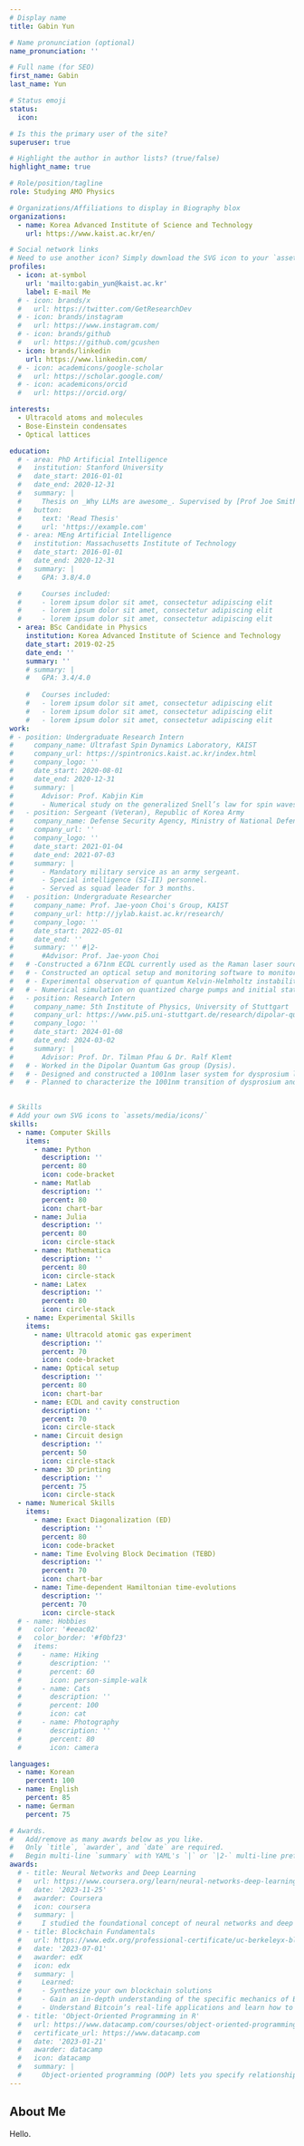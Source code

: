 ```yaml
---
# Display name
title: Gabin Yun

# Name pronunciation (optional)
name_pronunciation: ''

# Full name (for SEO)
first_name: Gabin
last_name: Yun

# Status emoji
status:
  icon: 

# Is this the primary user of the site?
superuser: true

# Highlight the author in author lists? (true/false)
highlight_name: true

# Role/position/tagline
role: Studying AMO Physics

# Organizations/Affiliations to display in Biography blox
organizations:
  - name: Korea Advanced Institute of Science and Technology
    url: https://www.kaist.ac.kr/en/

# Social network links
# Need to use another icon? Simply download the SVG icon to your `assets/media/icons/` folder.
profiles:
  - icon: at-symbol
    url: 'mailto:gabin_yun@kaist.ac.kr'
    label: E-mail Me
  # - icon: brands/x
  #   url: https://twitter.com/GetResearchDev
  # - icon: brands/instagram
  #   url: https://www.instagram.com/
  # - icon: brands/github
  #   url: https://github.com/gcushen
  - icon: brands/linkedin
    url: https://www.linkedin.com/
  # - icon: academicons/google-scholar
  #   url: https://scholar.google.com/
  # - icon: academicons/orcid
  #   url: https://orcid.org/

interests:
  - Ultracold atoms and molecules
  - Bose-Einstein condensates
  - Optical lattices

education:
  # - area: PhD Artificial Intelligence
  #   institution: Stanford University
  #   date_start: 2016-01-01
  #   date_end: 2020-12-31
  #   summary: |
  #     Thesis on _Why LLMs are awesome_. Supervised by [Prof Joe Smith](https://example.com). Presented papers at 5 IEEE conferences with the contributions being published in 2 Springer journals.
  #   button:
  #     text: 'Read Thesis'
  #     url: 'https://example.com'
  # - area: MEng Artificial Intelligence
  #   institution: Massachusetts Institute of Technology
  #   date_start: 2016-01-01
  #   date_end: 2020-12-31
  #   summary: |
  #     GPA: 3.8/4.0

  #     Courses included:
  #     - lorem ipsum dolor sit amet, consectetur adipiscing elit
  #     - lorem ipsum dolor sit amet, consectetur adipiscing elit
  #     - lorem ipsum dolor sit amet, consectetur adipiscing elit
  - area: BSc Candidate in Physics
    institution: Korea Advanced Institute of Science and Technology
    date_start: 2019-02-25
    date_end: ''
    summary: ''
    # summary: |
    #   GPA: 3.4/4.0
      
    #   Courses included:
    #   - lorem ipsum dolor sit amet, consectetur adipiscing elit
    #   - lorem ipsum dolor sit amet, consectetur adipiscing elit
    #   - lorem ipsum dolor sit amet, consectetur adipiscing elit
work:
# - position: Undergraduate Research Intern
#     company_name: Ultrafast Spin Dynamics Laboratory, KAIST
#     company_url: https://spintronics.kaist.ac.kr/index.html
#     company_logo: ''
#     date_start: 2020-08-01
#     date_end: 2020-12-31
#     summary: |
#       Advisor: Prof. Kabjin Kim
#       - Numerical study on the generalized Snell’s law for spin waves in magnetic domains.
#   - position: Sergeant (Veteran), Republic of Korea Army
#     company_name: Defense Security Agency, Ministry of National Defense
#     company_url: ''
#     company_logo: ''
#     date_start: 2021-01-04
#     date_end: 2021-07-03
#     summary: |
#       - Mandatory military service as an army sergeant.
#       - Special intelligence (SI-II) personnel.
#       - Served as squad leader for 3 months.
#   - position: Undergraduate Researcher
#     company_name: Prof. Jae-yoon Choi's Group, KAIST
#     company_url: http://jylab.kaist.ac.kr/research/
#     company_logo: ''
#     date_start: 2022-05-01
#     date_end: ''
#     summary: '' #|2-
#       #Advisor: Prof. Jae-yoon Choi
#   # -Constructed a 671nm ECDL currently used as the Raman laser source, and observed 6Li D1 and D2 saturated absorption spectroscopy.
#   # - Constructed an optical setup and monitoring software to monitor the atom flux from the oven to the main chamber.
#   # - Experimental observation of quantum Kelvin-Helmholtz instability and dynamical generation of fractional skyrmions in spinor Bose-Einstein condensates. (Submitted)
#   # - Numerical simulation on quantized charge pumps and initial state preparation in bosonic optical lattice systems. (In progress)
#   - position: Research Intern 
#     company_name: 5th Institute of Physics, University of Stuttgart
#     company_url: https://www.pi5.uni-stuttgart.de/research/dipolar-quantum-gases/
#     company_logo: ''
#     date_start: 2024-01-08
#     date_end: 2024-03-02
#     summary: |
#       Advisor: Prof. Dr. Tilman Pfau & Dr. Ralf Klemt
#   # - Worked in the Dipolar Quantum Gas group (Dysis).
#   # - Designed and constructed a 1001nm laser system for dysprosium lattice experiment: Using EOMs, ULE cavity and transger cavity for frequency locking and AOM for fast freqeuncy sweeps.
#   # - Planned to characterize the 1001nm transition of dysprosium and measure the excited state lifetime and polarizability.
  

# Skills
# Add your own SVG icons to `assets/media/icons/`
skills:
  - name: Computer Skills
    items:
      - name: Python
        description: ''
        percent: 80
        icon: code-bracket
      - name: Matlab
        description: ''
        percent: 80
        icon: chart-bar
      - name: Julia
        description: ''
        percent: 80
        icon: circle-stack
      - name: Mathematica
        description: ''
        percent: 80
        icon: circle-stack
      - name: Latex
        description: ''
        percent: 80
        icon: circle-stack
    - name: Experimental Skills
    items:
      - name: Ultracold atomic gas experiment
        description: ''
        percent: 70
        icon: code-bracket
      - name: Optical setup
        description: ''
        percent: 80
        icon: chart-bar
      - name: ECDL and cavity construction
        description: ''
        percent: 70
        icon: circle-stack
      - name: Circuit design
        description: ''
        percent: 50
        icon: circle-stack
      - name: 3D printing
        description: ''
        percent: 75
        icon: circle-stack
  - name: Numerical Skills
    items:
      - name: Exact Diagonalization (ED)
        description: ''
        percent: 80
        icon: code-bracket
      - name: Time Evolving Block Decimation (TEBD)
        description: ''
        percent: 70
        icon: chart-bar
      - name: Time-dependent Hamiltonian time-evolutions
        description: ''
        percent: 70
        icon: circle-stack
  # - name: Hobbies
  #   color: '#eeac02'
  #   color_border: '#f0bf23'
  #   items:
  #     - name: Hiking
  #       description: ''
  #       percent: 60
  #       icon: person-simple-walk
  #     - name: Cats
  #       description: ''
  #       percent: 100
  #       icon: cat
  #     - name: Photography
  #       description: ''
  #       percent: 80
  #       icon: camera

languages:
  - name: Korean
    percent: 100
  - name: English
    percent: 85
  - name: German
    percent: 75

# Awards.
#   Add/remove as many awards below as you like.
#   Only `title`, `awarder`, and `date` are required.
#   Begin multi-line `summary` with YAML's `|` or `|2-` multi-line prefix and indent 2 spaces below.
awards:
  # - title: Neural Networks and Deep Learning
  #   url: https://www.coursera.org/learn/neural-networks-deep-learning
  #   date: '2023-11-25'
  #   awarder: Coursera
  #   icon: coursera
  #   summary: |
  #     I studied the foundational concept of neural networks and deep learning. By the end, I was familiar with the significant technological trends driving the rise of deep learning; build, train, and apply fully connected deep neural networks; implement efficient (vectorized) neural networks; identify key parameters in a neural network’s architecture; and apply deep learning to your own applications.
  # - title: Blockchain Fundamentals
  #   url: https://www.edx.org/professional-certificate/uc-berkeleyx-blockchain-fundamentals
  #   date: '2023-07-01'
  #   awarder: edX
  #   icon: edx
  #   summary: |
  #     Learned:
  #     - Synthesize your own blockchain solutions
  #     - Gain an in-depth understanding of the specific mechanics of Bitcoin
  #     - Understand Bitcoin’s real-life applications and learn how to attack and destroy Bitcoin, Ethereum, smart contracts and Dapps, and alternatives to Bitcoin’s Proof-of-Work consensus algorithm
  # - title: 'Object-Oriented Programming in R'
  #   url: https://www.datacamp.com/courses/object-oriented-programming-with-s3-and-r6-in-r
  #   certificate_url: https://www.datacamp.com
  #   date: '2023-01-21'
  #   awarder: datacamp
  #   icon: datacamp
  #   summary: |
  #     Object-oriented programming (OOP) lets you specify relationships between functions and the objects that they can act on, helping you manage complexity in your code. This is an intermediate level course, providing an introduction to OOP, using the S3 and R6 systems. S3 is a great day-to-day R programming tool that simplifies some of the functions that you write. R6 is especially useful for industry-specific analyses, working with web APIs, and building GUIs.
---
```


## About Me

Hello.
